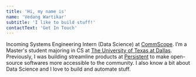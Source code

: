 ```yaml
---
title: 'Hi, my name is'
name: 'Vedang Wartikar'
subtitle: 'I like to build stuff!'
contactText: 'Get In Touch'
---
```


Incoming Systems Engineering Intern (Data Science) at [CommScope](https://www.commscope.com).
I’m a Master's student majoring in CS at [The University of Texas at Dallas](https://www.utdallas.edu). Previously, I was building streamline products at [Persistent](https://www.persistent.com/) to make open-source softwares more accessible to the community. I also know a bit about Data Science and I love to build and automate stuff.
